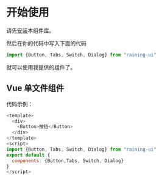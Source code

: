# 开始使用
请先[安装](#/doc/install)本组件库。

然后在你的代码中写入下面的代码

```js
import {Button, Tabs, Switch, Dialog} from "raining-ui"
```

就可以使用我提供的组件了。

## Vue 单文件组件

代码示例：

```js
<template>
  <div>
    <Button>按钮</Button>
  </div>
</template>
<script>
import {Button, Tabs, Switch, Dialog} from "raining-ui"
export default {
  components: {Button,Tabs, Switch, Dialog}
}
</script>
```